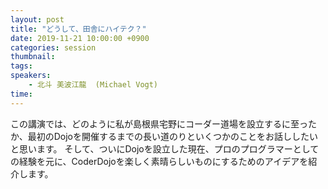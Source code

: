 ```yaml
---
layout: post
title: "どうして、田舎にハイテク？"
date: 2019-11-21 10:00:00 +0900
categories: session
thumbnail:
tags:
speakers:
    - 北斗 美波江龍  (Michael Vogt)
time:
---
```


この講演では、どのように私が島根県宅野にコーダー道場を設立するに至ったか、最初のDojoを開催するまでの長い道のりといくつかのことをお話ししたいと思います。 そして、ついにDojoを設立した現在、プロのプログラマーとしての経験を元に、CoderDojoを楽しく素晴らしいものにするためのアイデアを紹介します。
